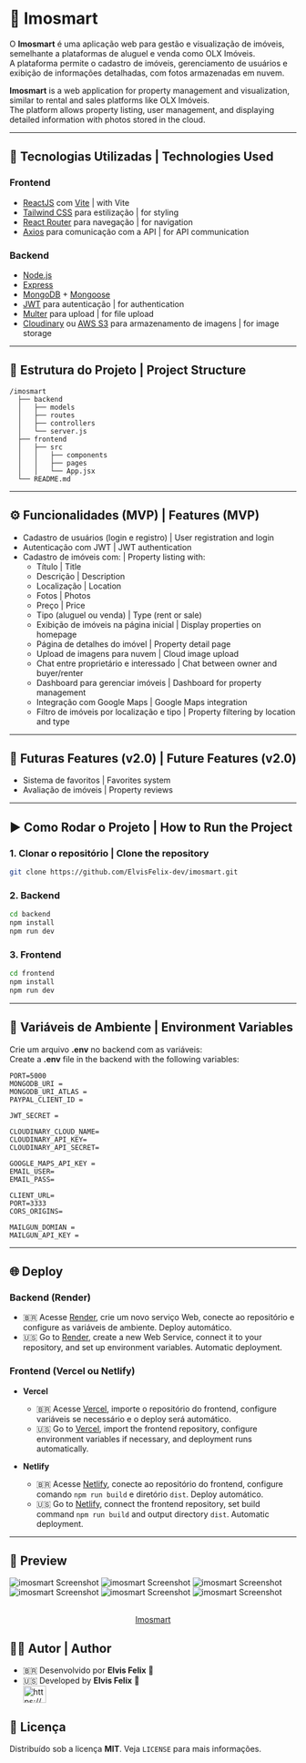 # 🏡 Imosmart

O **Imosmart** é uma aplicação web para gestão e visualização de imóveis, semelhante a plataformas de aluguel e venda como OLX Imóveis.  
A plataforma permite o cadastro de imóveis, gerenciamento de usuários e exibição de informações detalhadas, com fotos armazenadas em nuvem.

**Imosmart** is a web application for property management and visualization, similar to rental and sales platforms like OLX Imóveis.  
The platform allows property listing, user management, and displaying detailed information with photos stored in the cloud.

---

## 🚀 Tecnologias Utilizadas | Technologies Used

### Frontend
- [ReactJS](https://reactjs.org/) com [Vite](https://vitejs.dev/) | with Vite
- [Tailwind CSS](https://tailwindcss.com/) para estilização | for styling
- [React Router](https://reactrouter.com/) para navegação | for navigation
- [Axios](https://axios-http.com/) para comunicação com a API | for API communication

### Backend
- [Node.js](https://nodejs.org/)
- [Express](https://expressjs.com/)
- [MongoDB](https://www.mongodb.com/) + [Mongoose](https://mongoosejs.com/)
- [JWT](https://jwt.io/) para autenticação | for authentication
- [Multer](https://github.com/expressjs/multer) para upload | for file upload
- [Cloudinary](https://cloudinary.com/) ou [AWS S3](https://aws.amazon.com/s3/) para armazenamento de imagens | for image storage

---

## 📂 Estrutura do Projeto | Project Structure

```
/imosmart
  ├── backend
  │   ├── models
  │   ├── routes
  │   ├── controllers
  │   └── server.js
  ├── frontend
  │   ├── src
  │   │   ├── components
  │   │   ├── pages
  │   │   └── App.jsx
  └── README.md
```

---

## ⚙️ Funcionalidades (MVP) | Features (MVP)

- Cadastro de usuários (login e registro) | User registration and login
- Autenticação com JWT | JWT authentication
- Cadastro de imóveis com: | Property listing with:
  - Título | Title
  - Descrição | Description
  - Localização | Location
  - Fotos | Photos
  - Preço | Price
  - Tipo (aluguel ou venda) | Type (rent or sale)
  - Exibição de imóveis na página inicial | Display properties on homepage
  - Página de detalhes do imóvel | Property detail page
  - Upload de imagens para nuvem | Cloud image upload
  - Chat entre proprietário e interessado | Chat between owner and buyer/renter
  - Dashboard para gerenciar imóveis | Dashboard for property management
  - Integração com Google Maps | Google Maps integration
  - Filtro de imóveis por localização e tipo | Property filtering by location and type

---

## 📌 Futuras Features (v2.0) | Future Features (v2.0)

- Sistema de favoritos | Favorites system
- Avaliação de imóveis | Property reviews

---

## ▶️ Como Rodar o Projeto | How to Run the Project

### 1. Clonar o repositório | Clone the repository
```bash
git clone https://github.com/ElvisFelix-dev/imosmart.git
```

### 2. Backend
```bash
cd backend
npm install
npm run dev
```

### 3. Frontend
```bash
cd frontend
npm install
npm run dev
```

---

## 🔑 Variáveis de Ambiente | Environment Variables

Crie um arquivo **.env** no backend com as variáveis:  
Create a **.env** file in the backend with the following variables:

```
PORT=5000
MONGODB_URI = 
MONGODB_URI_ATLAS = 
PAYPAL_CLIENT_ID = 

JWT_SECRET = 

CLOUDINARY_CLOUD_NAME=
CLOUDINARY_API_KEY=
CLOUDINARY_API_SECRET=

GOOGLE_MAPS_API_KEY = 
EMAIL_USER=
EMAIL_PASS=

CLIENT_URL=
PORT=3333
CORS_ORIGINS=

MAILGUN_DOMIAN = 
MAILGUN_API_KEY = 
```

---

## 🌐 Deploy

### Backend (Render)
- 🇧🇷 Acesse [Render](https://render.com/), crie um novo serviço Web, conecte ao repositório e configure as variáveis de ambiente. Deploy automático.  
- 🇺🇸 Go to [Render](https://render.com/), create a new Web Service, connect it to your repository, and set up environment variables. Automatic deployment.

### Frontend (Vercel ou Netlify)
- **Vercel**
  - 🇧🇷 Acesse [Vercel](https://vercel.com/), importe o repositório do frontend, configure variáveis se necessário e o deploy será automático.  
  - 🇺🇸 Go to [Vercel](https://vercel.com/), import the frontend repository, configure environment variables if necessary, and deployment runs automatically.

- **Netlify**
  - 🇧🇷 Acesse [Netlify](https://www.netlify.com/), conecte ao repositório do frontend, configure comando `npm run build` e diretório `dist`. Deploy automático.  
  - 🇺🇸 Go to [Netlify](https://www.netlify.com/), connect the frontend repository, set build command `npm run build` and output directory `dist`. Automatic deployment.

---

## 📸 Preview

![imosmart Screenshot](./imosmart1.png)
![imosmart Screenshot](./imosmart2.png)
![imosmart Screenshot](./imosmart3.png)
![imosmart Screenshot](./imosmart4.png)
![imosmart Screenshot](./imosmart5.png)
![imosmart Screenshot](./imosmart6.png)

  <p align="center">
    <br />
    <a href="https://imosmart.netlify.app" target="_blank" rel="noreferrer">Imosmart</a>
  </p>


## 👨‍💻 Autor | Author

- 🇧🇷 Desenvolvido por **Elvis Felix** 🚀  
- 🇺🇸 Developed by **Elvis Felix** 🚀
  <br />
 <a href="https://linkedin.com/in/https://www.linkedin.com/in/elvis-felix" target="blank"><img align="center" src="https://raw.githubusercontent.com/rahuldkjain/github-profile-readme-generator/master/src/images/icons/Social/linked-in-alt.svg" alt="https://www.linkedin.com/in/elvis-felix" height="30" width="40" /></a> <br/>

 ## :memo: Licença 

Distribuído sob a licença **MIT**. Veja `LICENSE` para mais informações.
